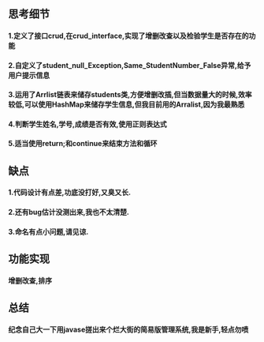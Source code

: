 ## 思考细节
#### 1.定义了接口crud,在crud_interface,实现了增删改查以及检验学生是否存在的功能
#### 2.自定义了student_null_Exception,Same_StudentNumber_False异常,给予用户提示信息
#### 3.运用了Arrlist链表来储存students类,方便增删改插,但当数据量大的时候,效率较低,可以使用HashMap来储存学生信息,但我目前用的Arralist,因为我最熟悉
#### 4.判断学生姓名,学号,成绩是否有效,使用正则表达式
#### 5.适当使用return;和continue来结束方法和循环




## 缺点

#### 1.代码设计有点差,功底没打好,又臭又长.

#### 2.还有bug估计没测出来,我也不太清楚.

#### 3.命名有点小问题,请见谅.



## 功能实现

#### 增删改查,排序



## 总结

#### 纪念自己大一下用javase搓出来个烂大街的简易版管理系统,我是新手,轻点勿喷
